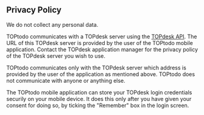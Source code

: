 ## Privacy Policy

We do not collect any personal data.

TOPtodo communicates with a TOPdesk server using the [TOPdesk API](https://developers.topdesk.com/). The URL of this TOPdesk server is provided by the user of the TOPtodo mobile application. Contact the TOPdesk application manager for the privacy policy of the TOPdesk server you wish to use.

TOPtodo communicates only with the TOPdesk server which address is provided by the user of the application as mentioned above. TOPtodo does not communicate with anyone or anything else.

The TOPtodo mobile application can store your TOPdesk login credentials securily on your mobile device. It does this only after you have given your consent for doing so, by ticking the "Remember" box in the login screen.
